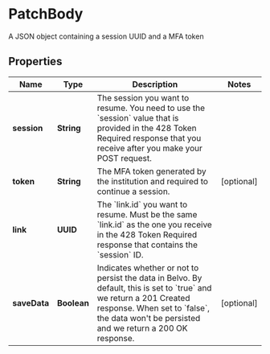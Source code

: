 

# PatchBody

A JSON object containing a session UUID and a MFA token

## Properties

| Name | Type | Description | Notes |
|------------ | ------------- | ------------- | -------------|
|**session** | **String** | The session you want to resume. You need to use the &#x60;session&#x60; value that is provided in the 428 Token Required response that you receive after you make your POST request. |  |
|**token** | **String** | The MFA token generated by the institution and required to continue a session. |  [optional] |
|**link** | **UUID** | The &#x60;link.id&#x60; you want to resume. Must be the same &#x60;link.id&#x60; as the one you receive in the 428 Token Required response that contains the &#x60;session&#x60; ID. |  |
|**saveData** | **Boolean** | Indicates whether or not to persist the data in Belvo. By default, this is set to &#x60;true&#x60; and we return a 201 Created response. When set to &#x60;false&#x60;, the data won&#39;t be persisted and we return a 200 OK response. |  [optional] |



